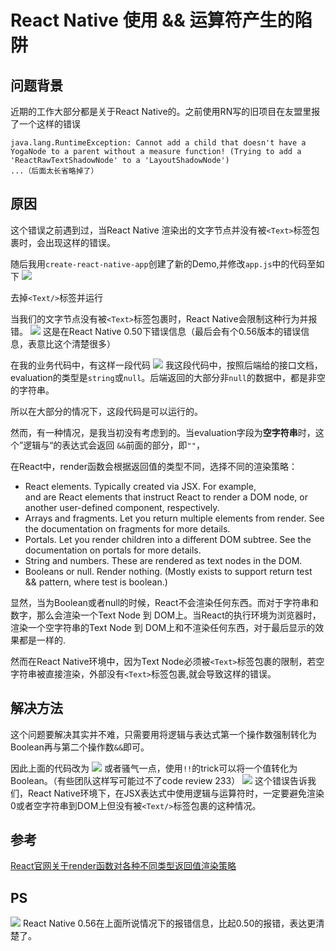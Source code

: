# React Native 使用 && 运算符产生的陷阱
## 问题背景
近期的工作大部分都是关于React Native的。之前使用RN写的旧项目在友盟里报了一个这样的错误
```
java.lang.RuntimeException: Cannot add a child that doesn't have a YogaNode to a parent without a measure function! (Trying to add a 'ReactRawTextShadowNode' to a 'LayoutShadowNode')
...（后面太长省略掉了）
```
## 原因
这个错误之前遇到过，当React Native 渲染出的文字节点并没有被`<Text>`标签包裹时，会出现这样的错误。

随后我用`create-react-native-app`创建了新的Demo,并修改`app.js`中的代码至如下
![](./1.png)

去掉`<Text/>`标签并运行

当我们的文字节点没有被`<Text>`标签包裹时，React Native会限制这种行为并报错。
![](./2.png)
这是在React Native 0.50下错误信息（最后会有个0.56版本的错误信息，表意比这个清楚很多）

在我的业务代码中，有这样一段代码
![](./4.png)
我这段代码中，按照后端给的接口文档，evaluation的类型是`string`或`null`。后端返回的大部分非`null`的数据中，都是非空的字符串。

所以在大部分的情况下，这段代码是可以运行的。

然而，有一种情况，是我当初没有考虑到的。当evaluation字段为**空字符串**时，这个”逻辑与“的表达式会返回 `&&`前面的部分，即`""`，

在React中，render函数会根据返回值的类型不同，选择不同的渲染策略：
- React elements. Typically created via JSX. For example, <div /> and <MyComponent /> are React elements that instruct React to render a DOM node, or another user-defined component, respectively.
- Arrays and fragments. Let you return multiple elements from render. See the documentation on fragments for more details.
- Portals. Let you render children into a different DOM subtree. See the documentation on portals for more details.
- String and numbers. These are rendered as text nodes in the DOM.
- Booleans or null. Render nothing. (Mostly exists to support return test && <Child /> pattern, where test is boolean.)

显然，当为Boolean或者null的时候，React不会渲染任何东西。而对于字符串和数字，那么会渲染一个Text Node 到 DOM上。当React的执行环境为浏览器时，渲染一个空字符串的Text Node 到 DOM上和不渲染任何东西，对于最后显示的效果都是一样的.

然而在React Native环境中，因为Text Node必须被`<Text>`标签包裹的限制，若空字符串被直接渲染，外部没有`<Text>`标签包裹,就会导致这样的错误。
## 解决方法
这个问题要解决其实并不难，只需要用将逻辑与表达式第一个操作数强制转化为Boolean再与第二个操作数`&&`即可。

因此上面的代码改为
![](./5.png)
或者骚气一点，使用`!!`的trick可以将一个值转化为Boolean。（有些团队这样写可能过不了code review 233）
![](./6.png)
这个错误告诉我们，React Native环境下，在JSX表达式中使用逻辑与运算符时，一定要避免渲染0或者空字符串到DOM上但没有被`<Text/>`标签包裹的这种情况。
## 参考
[React官网关于render函数对各种不同类型返回值渲染策略](https://reactjs.org/docs/react-component.html#render)
## PS
![](./3.png)
React Native 0.56在上面所说情况下的报错信息，比起0.50的报错，表达更清楚了。